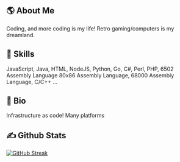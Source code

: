 ## :earth_americas: About Me
Coding, and more coding is my life! Retro gaming/computers is my dreamland.

## :hammer: Skills
JavaScript, Java, HTML, NodeJS, Python, Go, C#, Perl, PHP, 6502 Assembly Language
80x86 Assembly Language, 68000 Assembly Language, C/C++ ... 

## :page_facing_up: Bio
Infrastructure as code!
Many platforms

## :writing_hand: Github Stats

[![GitHub Streak](http://github-readme-streak-stats.herokuapp.com?user=mathisjames)](https://git.io/streak-stats)
